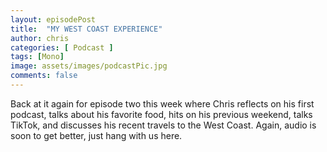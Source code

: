 ```yaml
---
layout: episodePost
title:  "MY WEST COAST EXPERIENCE"
author: chris
categories: [ Podcast ]
tags: [Mono]
image: assets/images/podcastPic.jpg
comments: false
---
```


Back at it again for episode two this week where Chris reflects on his first podcast, talks about his favorite food, hits on his previous weekend, talks TikTok, and discusses his recent travels to the West Coast. Again, audio is soon to get better, just hang with us here.
